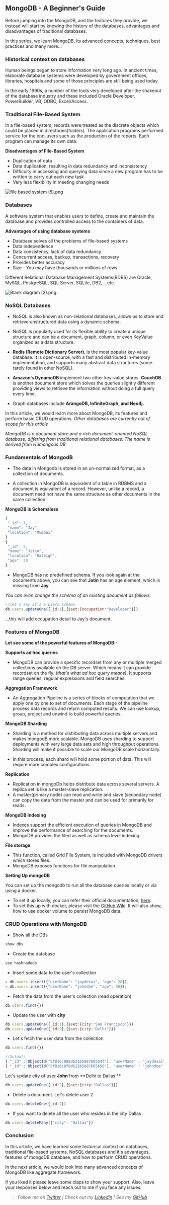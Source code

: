 ## MongoDB - A Beginner's Guide

Before jumping into the MongoDB, and the features they provide, we instead will start by knowing the history of the databases, advantages and disadvantages of traditional databases.

In this  [series](https://hashnode.com/series/learn-modern-databases-go-from-beginner-to-expert-level-ckgm7e2ph0a82nzs14mnacymh), we learn MongoDB, its advanced concepts, techniques, best practices and many more...

### Historical context on databases

Human beings began to store information very long ago. In ancient times, elaborate database systems were developed by government offices, libraries, hospitals and some of those principles are still being used today.

In the early 1990s, a number of the tools very developed after the shakeout of the database industry and these included Oracle Developer, PowerBuilder, VB, ODBC, Excel/Access. 

### Traditional File-Based System

In a file-based system, records were treated as the discrete objects which could be placed in directories(folders). The application programs performed service for the end-users such as the production of the reports. Each program can manage its own data.

**Disadvantages of File-Based System**

- Duplication of data
- Data duplication, resulting in data redundancy and inconsistency
- Difficulty in accessing and querying data since a new program has to be
written to carry out each new task
- Very less flexibility in meeting changing needs

![file based system (5).png](https://cdn.hashnode.com/res/hashnode/image/upload/v1603477145419/stI-OXwf9.png)

### Databases

A software system that enables users to define, create and maintain the database and provides controlled access to the containers of data.

**Advantages of using database systems**

- Database solves all the problems of file-based systems
- Data independence
- Data consistency, lack of data redundancy
- Concurrent access, backup, transactions, recovery
- Provides better accuracy
- Size - You may have thousands or millions of rows 

Different Relational Database Management Systems(RDBS) are Oracle, MySQL, PostgreSQL, SQL Server, SQLite, DB2, …etc.

![Blank diagram (2).png](https://cdn.hashnode.com/res/hashnode/image/upload/v1603477064408/BXIY7rzKi.png)

###  NoSQL Databases

- NoSQL is also known as non-relational databases, allows us to store and retrieve unstructured data using a dynamic schema. 

- NoSQL is popularly used for its flexible ability to create a unique structure and can be a document, graph, column, or even KeyValue organized as a data structure.

- **Redis (Remote Dictionary Server)**, is the most popular key-value database. It is open-source, with a fast and distributed in-memory implementation, and supports many abstract data structures (some rarely found in other NoSQL).

- **Amazon’s DynamoDB** implement two other key-value stores. **CouchDB** is another document store which solves the queries slightly different providing views to retrieve the information without doing a full query every time.

- Graph databases include **ArangoDB, InfiniteGraph, and Neo4j.**

In this article, we would learn more about MongoDB, its features and perform basic 
CRUD operations. *Other databases are currently out of scope for this article*

*MongoDB is a document store and a rich document-oriented NoSQL database, differing from traditional relational databases. The name is derived from Humongous DB*

### Fundamentals of MongodB

- The data in Mongodb is stored in an un-normalized format, as a collection of documents. 

- A collection in MongoDB is equivalent of a table in RDBMS and a document is equivalent of a record. However, unlike a record, a document need not have the same structure as other documents in the same collection.

**MongoDB is Schemaless**

```js
{
 "_id": 1,
 "name": "Jay",
 "location": "Mumbai"
}
{
 "_id": 2,
 "name": "Jiten",
 "location": "Raleigh",
 "age": 30
}
```

- MongoDB has no predefined schema. If you look again at the documents above, you can see that **Jatin** has an age element, which is missing from **Jay**

*You can even change the schema of an existing document as follows:*

```js
//let's say it's a users schema
db.users.updateOne({_id:1},{$set:{occupation:"Developer"}})
```
...this will add occupation detail to Jay's document.

### Features of MongoDB

**Let see some of the powerful features of MongoDB:-**

**Supports ad hoc queries**

- MongoDB can provide a specific recordset from any or multiple merged collections available on the DB server. Which means it can provide recordset on the fly. (*that's what ad hoc query means*). It supports range queries, regular expressions and field searches. 
 
**Aggregation Framework**

- An Aggregation Pipeline is a series of blocks of computation that we apply one by one to set of documents. Each stage of the pipeline process data records and return computed results. We can use lookup, group, project and unwind to build powerful queries.

**MongoDB Sharding**

- Sharding is a method for distributing data across multiple servers and makes mongodB more scalable. MongoDB uses sharding to support deployments with very large data sets and high throughput operations. Sharding will make it possible to scale our MongoDB scale horizontally. 

- In this process, each shard will hold some portion of data. This will require more complex configurations.

**Replication**

- Replication in mongoDb helps distribute data across several servers. A replica set is like a master-slave replication. 
- A master(primary node) can read and write and slave (secondary node) can copy the data from the master and can be used for primarily for reads.

**MongoDB Indexing**

- Indexes support the efficient execution of queries in MongoDB and improve the performance of searching for the documents.
- MongoDB provides the filed as well as schema level indexing.

**File storage**

- This function, called Grid File System, is included with MongoDB drivers which stores files. 
- MongoDB exposes functions for file manipulation.


**Setting Up mongoDB**

You can set up the mongodb to run all the database queries locally or via using a docker.

- To set it up locally, you can refer their official documentation,  [here](https://www.docker.com).
- To set this up with docker, please visit the [GitHub Wiki](https://github.com/desaijay315/docker-volumes/wiki/MongoDB-Docker-Volume). It will also show, how to use docker volume to persist MongoDB data.

### CRUD Operations with MongoDB

- Show all the DBs

```js
show dbs
```

- Create the database

```js
use hashnodedb
```

- Insert some data to the user's collection

```js
> db.users.insert({"userName": "jaydesai", "age": 28});
> db.users.insert({"userName": "johndoe", "age": 50});
```

- Fetch the data from the user's collection (read operation)

```js
db.users.find({})
```

- Update the user with **city**

```js
db.users.updateOne({_id:1},{$set:{city:"San Francisco"}})
db.users.updateOne({_id:2},{$set:{city:"Delhi"}})
```

- Let's fetch the user data from the collection

```js
db.users.find({})

//Output:
{ "_id" : ObjectId("5f816c888d621b5887605b4f"), "userName" : "jaydesai", "age":28, "city": "San Francisco" } 
{ "_id" : ObjectId("5f816c8f8d621b5887605b50"), "userName" : "johndoe", "age": 50, "city": "Delhi"}
```

Let's update city of user **John** from **Delhi to Dallas **

```js
db.users.updateOne({_id:2},{$set:{city:"Dallas"}})
```

- Delete a document. Let's delete user 2

```js
db.users.deleteOne({_id:2})
```

- If you want to delete all the user who resides in the city Dallas

```js
db.users.deleteMany({"city": "Dallas"})
```

### Conclusion

In this article, we have learned some historical context on databases, traditional file-based systems, NoSQL databases and it's advantages, features of mongoDB database, and how to perform CRUD operations.

In the next article, we would look into many advanced concepts of MongoDB like aggregate framework.

If you liked it please leave some claps to show your support. Also, leave your responses below and reach out to me if you face any issues.

> _Follow me on_ [_Twitter_](http://www.twitter.com/beingjaydesai) _| Check out my_ [_LinkedIn_](https://www.linkedin.com/in/iamjaydesai/) _| See my_ [_GitHub_](https://github.com/desaijay315)

